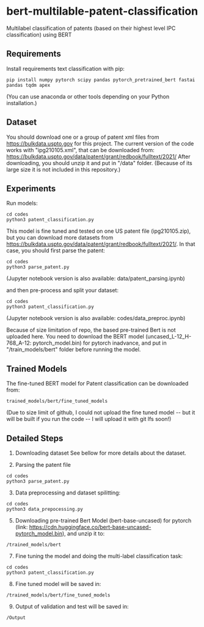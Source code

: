 # bert-multilable-patent-classification
Multilabel classification of patents (based on their highest level IPC classification) using BERT


Requirements
------------

Install requirements text classification with pip:

```
pip install numpy pytorch scipy pandas pytorch_pretrained_bert fastai pandas tqdm apex
```
(You can use anaconda or other tools depending on your Python installation.)


Dataset
-----------
You should download one or a group of patent xml files from https://bulkdata.uspto.gov for this project.
The current version of the code works with "ipg210105.xml", that can be downloaded from:
https://bulkdata.uspto.gov/data/patent/grant/redbook/fulltext/2021/
After downloading, you should unzip it and put in "/data" folder.
(Because of its large size it is not included in this repository.)

Experiments
-----------

Run models:
 
```
cd codes
python3 patent_classification.py
```

This model is fine tuned and tested on one US patent file (ipg210105.zip), but you can download more datasets from https://bulkdata.uspto.gov/data/patent/grant/redbook/fulltext/2021/. 
In that case, you should first parse the patent:

```
cd codes
python3 parse_patent.py
```
(Jupyter notebook version is also available: data/patent_parsing.ipynb)

and then pre-process and split your dataset:
```
cd codes
python3 patent_classification.py
```
(Jupyter notebook version is also available: codes/data_preproc.ipynb)

Because of size limitation of repo, the based pre-trained Bert is not uploaded here. You need to download the BERT model (uncased_L-12_H-768_A-12: pytorch_model.bin) for pytorch inadvance, and put in "/train_models/bert" folder before running the model.

Trained Models
-----------

The fine-tuned BERT model for Patent classification can be downloaded from:
```
trained_models/bert/fine_tuned_models
```
(Due to size limit of github, I could not upload the fine tuned model -- but it will be built if you run the code -- I will upload it with git lfs soon!)


Detailed Steps
-----------
1. Downloading dataset
See bellow for more details about the dataset.

3. Parsing the patent file
```
cd codes
python3 parse_patent.py
```
3. Data preprocessing and dataset spilitting:
```
cd codes
python3 data_prepocessing.py
```
5. Downloading pre-trained Bert Model (bert-base-uncased) for pytorch (link: https://cdn.huggingface.co/bert-base-uncased-pytorch_model.bin), and unzip it to:
```
/trained_models/bert
```
7. Fine tuning the model and doing the multi-label classification task:
```
cd codes
python3 patent_classification.py
```
8. Fine tuned model will be saved in:
```
/trained_models/bert/fine_tuned_models
```
9. Output of validation and test will be saved in:
```
/Output
```

